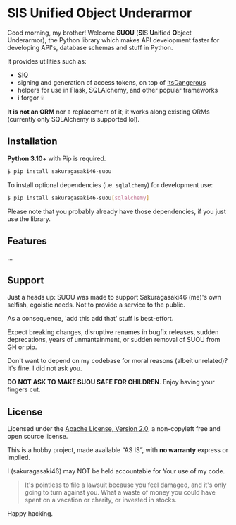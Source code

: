 # SIS Unified Object Underarmor

Good morning, my brother! Welcome **SUOU** (**S**IS **U**nified **O**bject **U**nderarmor), the Python library which makes API development faster for developing API's, database schemas and stuff in Python.

It provides utilities such as:
* [SIQ](https://yusur.moe/protocols/siq.html)
* signing and generation of access tokens, on top of [ItsDangerous](https://github.com/pallets/itsdangerous)
* helpers for use in Flask, SQLAlchemy, and other popular frameworks
* i forgor 💀

**It is not an ORM** nor a replacement of it; it works along existing ORMs (currently only SQLAlchemy is supported lol).

## Installation

**Python 3.10**+ with Pip is required.

```bash
$ pip install sakuragasaki46-suou
```

To install optional dependencies (i.e. `sqlalchemy`) for development use:

```bash
$ pip install sakuragasaki46-suou[sqlalchemy]
```

Please note that you probably already have those dependencies, if you just use the library.

## Features

...

## Support

Just a heads up: SUOU was made to support Sakuragasaki46 (me)'s own selfish, egoistic needs. Not to provide a service to the public.

As a consequence, 'add this add that' stuff is best-effort.

Expect breaking changes, disruptive renames in bugfix releases, sudden deprecations, years of unmantainment, or sudden removal of SUOU from GH or pip.

Don't want to depend on my codebase for moral reasons (albeit unrelated)? It's fine. I did not ask you.

**DO NOT ASK TO MAKE SUOU SAFE FOR CHILDREN**. Enjoy having your fingers cut.

## License

Licensed under the [Apache License, Version 2.0](LICENSE), a non-copyleft free and open source license.

This is a hobby project, made available “AS IS”, with __no warranty__ express or implied.

I (sakuragasaki46) may NOT be held accountable for Your use of my code.

> It's pointless to file a lawsuit because you feel damaged, and it's only going to turn against you. What a waste of money you could have spent on a vacation or charity, or invested in stocks.

Happy hacking.

